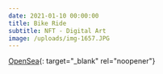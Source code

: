 ```yaml
---
date: 2021-01-10 00:00:00
title: Bike Ride
subtitle: NFT - Digital Art
image: /uploads/img-1657.JPG
---
```


[OpenSea](https://opensea.io/assets/0x495f947276749ce646f68ac8c248420045cb7b5e/24445525836401632916940284507885607335195900706811382908720840352896892534785){: target="_blank" rel="noopener"}

